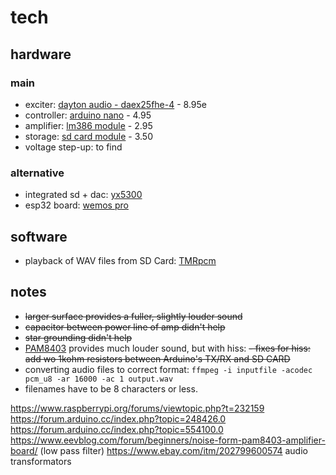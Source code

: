 # tech

## hardware

### main

- exciter: [dayton audio - daex25fhe-4](https://www.soundimports.eu/en/dayton-audio-daex25fhe-4.html) - 8.95e
- controller: [arduino nano](
https://www.ebay.de/itm/Nano-ATmega-328-Board-CH340-USB-Chip-Arduino-Kompatibel/252742123829
) - 4.95
- amplifier: [lm386 module](
https://www.ebay.de/itm/Nano-ATmega-328-Board-CH340-USB-Chip-Arduino-Kompatibel/252742123829
) - 2.95
- storage: [sd card module](
https://www.ebay.de/itm/Nano-ATmega-328-Board-CH340-USB-Chip-Arduino-Kompatibel/252742123829
) - 3.50
- voltage step-up: to find

### alternative

- integrated sd + dac: [yx5300](https://www.ebay.de/itm/YX5300-MP3-Musik-Player-Modul-Serial-UART-TTL-Module-Arduino-Raspberry-YX6300/253998552373?hash=item3b237e5535:g:0MMAAOSwWIJb-t2i)
- esp32 board: [wemos pro](https://docs.wemos.cc/en/latest/d32/d32_pro.html)

## software

- playback of WAV files from SD Card: [TMRpcm](https://github.com/TMRh20/TMRpcm)

## notes

- ~~larger surface provides a fuller, slightly louder sound~~
- ~~capacitor between power line of amp didn't help~~
- ~~star grounding didn't help~~
- [PAM8403](https://www.banggood.com/5pcs-PAM8403-Miniature-Digital-USB-Power-Amplifier-Board-2_5V-5V-p-918227.html?rmmds=buy&cur_warehouse=CN) provides much louder sound, but with hiss:
    ~~- fixes for hiss: add wo 1kohm resistors between Arduino's TX/RX and SD CARD~~
- converting audio files to correct format: `ffmpeg -i inputfile -acodec pcm_u8 -ar 16000 -ac 1 output.wav`
- filenames have to be 8 characters or less.

https://www.raspberrypi.org/forums/viewtopic.php?t=232159
https://forum.arduino.cc/index.php?topic=248426.0
https://forum.arduino.cc/index.php?topic=554100.0
https://www.eevblog.com/forum/beginners/noise-form-pam8403-amplifier-board/ (low pass filter)
https://www.ebay.com/itm/202799600574 audio transformators